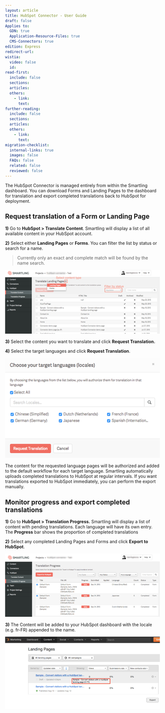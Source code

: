 ```yaml
---
layout: article
title: HubSpot Connector - User Guide
draft: false
Applies to:
  GDN: true
  Application-Resource-Files: true
  CMS-Connectors: true
edition: Express
redirect-url:
wistia:
  video: false
  id:
read-first:
  include: false
  sections:
  articles:
  others:
    - link:
      text:
further-reading:
  include: false
  sections:
  articles:
  others:
    - link:
      text:
migration-checklist:
  internal-links: true
  images: false
  FAQs: false
  related: false
  reviewed: false
---
```



The HubSpot Connector is managed entirely from within the Smartling dashboard. You can download Forms and Landing Pages to the dashboard for translation and export completed translations back to HubSpot for deployment.

## Request translation of a Form or Landing Page

**1)** Go to **HubSpot &gt; Translate Content**. Smartling will display a list of all available content in your HubSpot account.

**2)** Select either **Landing Pages** or **Forms**. You can filter the list by status or search for a name.

> Currently only an exact and complete match will be found by the name search.

![](/uploads/versions/smartling___translate_content-2---x----1297-536x---.png)

**3)** Select the content you want to translate and click **Request Translation.**

**4)** Select the target languages and click **Request Translation**.

![medium](/uploads/versions/smartling___translate_content-3---x----574-372x---.png)

The content for the requested language pages will be authorized and added to the default workflow for each target language. Smartling automatically uploads completed translations to HubSpot at regular intervals. If you want translations exported to HubSpot immediately, you can perform the export manually.

## Monitor progress and export completed translations

**1)** Go to **HubSpot &gt; Translation Progress.** Smartling will display a list of content with pending translations. Each language will have its own entry. The **Progress** bar shows the proportion of completed translations

**2)** Select any completed Landing Pages and Forms and click **Export to HubSpot**.

![](/uploads/versions/smartling___translation_progress---x----1288-527x---.png)

**3)** The Content will be added to your HubSpot dashboard with the locale (e.g. fr-FR) appended to the name.

![](/uploads/versions/image01---x----968-454x---.png)